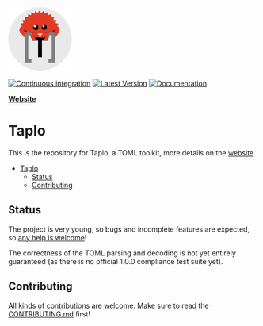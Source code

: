 <div style="text-align:left"><img src="taplo-icon.png" width="128"></div>

[![Continuous integration](https://github.com/tamasfe/taplo/workflows/Continuous%20integration/badge.svg)](https://github.com/tamasfe/taplo/actions?query=workflow%3A%22Continuous+integration%22)
[![Latest Version](https://img.shields.io/crates/v/taplo.svg)](https://crates.io/crates/taplo)
[![Documentation](https://docs.rs/taplo/badge.svg)](https://docs.rs/taplo)

[**Website**](https://taplo.tamasfe.dev)

# Taplo

This is the repository for Taplo, a TOML toolkit, more details on the [website](https://taplo.tamasfe.dev).


- [Taplo](#taplo)
  - [Status](#status)
  - [Contributing](#contributing)

## Status

The project is very young, so bugs and incomplete features are expected, so [any help is welcome](CONTRIBUTING.md)!

The correctness of the TOML parsing and decoding is not yet entirely guaranteed (as there is no official 1.0.0 compliance test suite yet).

## Contributing

All kinds of contributions are welcome. Make sure to read the [CONTRIBUTING.md](CONTRIBUTING.md) first!
